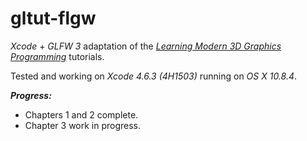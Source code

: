 gltut-flgw
==========

*Xcode* + *GLFW 3* adaptation of the [*Learning Modern 3D Graphics Programming*](http://www.arcsynthesis.org/gltut/) tutorials.

Tested and working on *Xcode 4.6.3 (4H1503)* running on *OS X 10.8.4*.

***Progress:***
  - Chapters 1 and 2 complete.
  - Chapter 3 work in progress.
